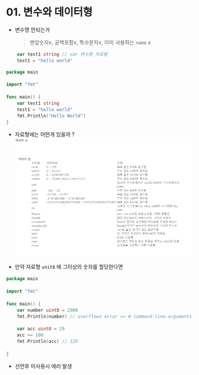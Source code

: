# 01. 변수와 데이터형

- 변수명 안되는거
  > 맨앞숫자x, 공백포함x, 특수문자x, 이미 사용하는 `name` x

```go
    var test1 string // var 변수명 자료형
    test1 = "hello world"
```

```go
package main

import "fmt"

func main() {
    var test1 string
    test1 = "hello world"
    fmt.Println("Hello World")
}

```

- 자료형에는 어떤게 있을까 ?
  ![01.var,data_8854](./img/01.var,data_8854.png)

- 만약 자료형 `unit8` 에 그이상의 숫자를 할당한다면

```go
package main

import "fmt"

func main() {
	var number uint8 = 2900
	fmt.Println(number) // overflows error => # command-line-arguments.\test.go:6:20: cannot use 2900 (untyped int constant) as uint8 value in variable declaration (overflows)

    var acc uint8 = 29
	acc += 100
    fmt.Println(acc) // 129

}
```

- 선언후 미사용시 에러 발생
